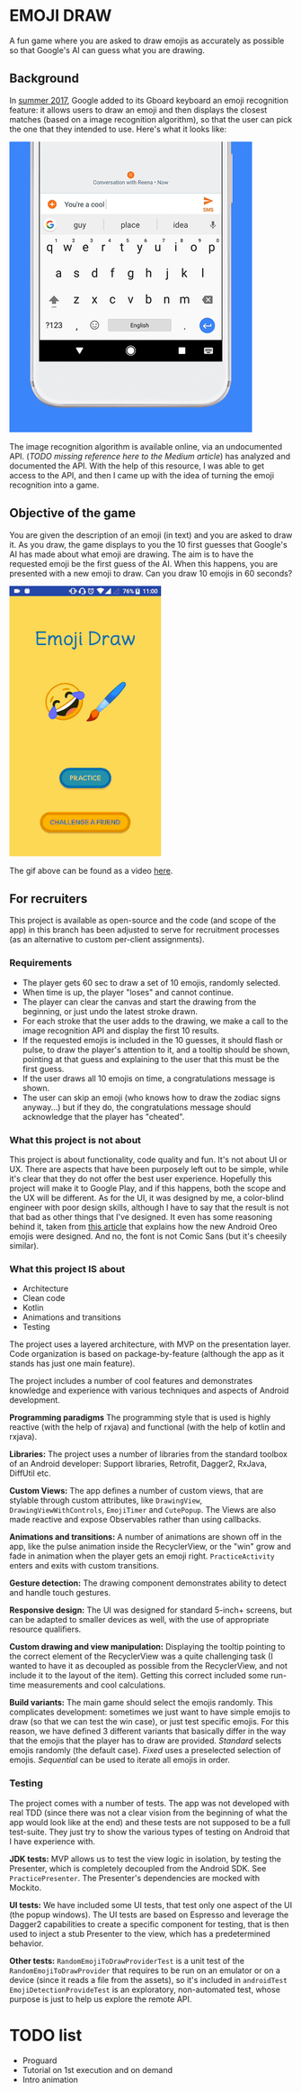 # EMOJI DRAW

A fun game where you are asked to draw emojis as accurately as possible
so that Google's AI can guess what you are drawing.

## Background 

In [summer 2017](https://www.theverge.com/2017/6/12/15743130/google-gboard-android-update-keyboard-emoji-ai),
Google added to its Gboard keyboard an emoji recognition feature: it allows users to draw an emoji
and then displays the closest matches (based on a image recognition algorithm), so that the user can pick
the one that they intended to use. Here's what it looks like:

![Gboard](readme_assets/gboard.gif)

The image recognition algorithm is available online, via an undocumented API. (*TODO missing reference here to the Medium article*)
 has analyzed and documented the API. With the help of this resource, I was able to get access to the API, 
 and then I came up with the idea of turning the emoji recognition into a game.
 
 
 ## Objective of the game
 
 You are given the description of an emoji (in text) and you are asked to draw it. As you draw, the 
  game displays to you the 10 first guesses that Google's AI has made about what emoji are drawing. 
  The aim is to have the requested emoji be the first guess of the AI. When this happens, 
  you are presented with a new emoji to draw. Can you draw 10 emojis in 60 seconds?
 
![Gameplay](readme_assets/gameplay.gif)
 
 
The gif above can be found as a video [here](https://youtu.be/rqQcz5UT8mg).
 
 
## For recruiters

This project is available as open-source and the code (and scope of the app) in this branch has been
 adjusted to serve for recruitment processes (as an alternative to custom per-client assignments).
  
### Requirements
  
  - The player gets 60 sec to draw a set of 10 emojis, randomly selected.
  - When time is up, the player "loses" and cannot continue.
  - The player can clear the canvas and start the drawing from the beginning, or just undo the latest stroke drawn.
  - For each stroke that the user adds to the drawing, we make a call to the image recognition API
  and display the first 10 results.
  - If the requested emojis is included in the 10 guesses, it should flash or pulse, to draw the player's
  attention to it, and a tooltip should be shown, pointing at that guess and explaining to the user
  that this must be the first guess.
  - If the user draws all 10 emojis on time, a congratulations message is shown.
  - The user can skip an emoji (who knows how to draw the zodiac signs anyway...) but if they do,
  the congratulations message should acknowledge that the player has "cheated".
  
  
### What this project is not about
  
  This project is about functionality, code quality and fun. It's not about UI or UX. There are aspects
  that have been purposely left out to be simple, while it's clear that they do not offer the best user experience.
  Hopefully this project will make it to Google Play, and if this happens, both the scope and the UX
  will be different. 
  As for the UI, it was designed by me, a color-blind engineer with poor design skills,
  although I have to say that the result is not that bad as other things that I've designed. It even
  has some reasoning behind it, taken from 
  [this article](https://medium.com/google-design/redesigning-android-emoji-cb22e3b51cc6) 
  that explains how the new Android Oreo emojis were designed.
  And no, the font is not Comic Sans (but it's cheesily similar).
  
  
### What this project IS about
  
  - Architecture
  - Clean code
  - Kotlin
  - Animations and transitions
  - Testing
  
  The project uses a layered architecture, with MVP on the presentation layer.
  Code organization is based on package-by-feature (although the app as it stands has just one main feature).
   
  The project includes a number of cool features and demonstrates knowledge and experience with various 
  techniques and aspects of Android development.

   **Programming paradigms**
   The programming style that is used is highly reactive (with the help of rxjava) and functional
   (with the help of kotlin and rxjava).
   
   **Libraries:**
   The project uses a number of libraries from the standard toolbox of an Android developer: Support
   libraries, Retrofit, Dagger2, RxJava, DiffUtil etc.
   
   **Custom Views:**
   The app defines a number of custom views, that are stylable through custom attributes, like 
  `DrawingView`, `DrawingViewWithControls`, `EmojiTimer` and `CutePopup`. The Views are also made reactive and 
  expose Observables rather than using callbacks.
       
   
   **Animations and transitions:**
  A number of animations are shown off in the app, like the pulse animation inside the RecyclerView,
  or the "win" grow and fade in animation when the player gets an emoji right. 
  `PracticeActivity` enters and exits with custom transitions. 
   
   
  **Gesture detection:**
   The drawing component demonstrates ability to detect and handle touch gestures.
   
   
  **Responsive design:**
  The UI was designed for standard 5-inch+ screens, but can be adapted to smaller devices as well, with the use
  of appropriate resource qualifiers.
 
 
  **Custom drawing and view manipulation:**
  Displaying the tooltip pointing to the correct element of the RecyclerView was a quite challenging 
  task (I wanted to have it as decoupled as possible from the RecyclerView, and not include it to the 
  layout of the item). Getting this correct included some run-time measurements and cool calculations.
  
  
  **Build variants:**
  The main game should select the emojis randomly. This complicates development: sometimes we just want
   to have simple emojis to draw (so that we can test the win case), or just test specific emojis.
  For this reason, we have defined 3 different variants that basically differ in the way that the emojis
  that the player has to draw are provided. *Standard* selects emojis randomly (the default case). *Fixed*
   uses a preselected selection of emojis. *Sequential* can be used to iterate all emojis in order.
  
  
### Testing
 
 The project comes with a number of tests. The app was not developed with real TDD (since 
 there was not a clear vision from the beginning of what the app would look like at the end) and these tests
 are not supposed to be a full test-suite. They just try to show the various types of testing on Android
 that I have experience with.
 
 **JDK tests:** 
 MVP allows us to test the view logic in isolation, by testing the Presenter, which is completely
 decoupled from the Android SDK. See `PracticePresenter`. The Presenter's dependencies are mocked
 with Mockito.
 
 **UI tests:**
 We have included some UI tests, that test only one aspect of the UI (the popup windows). The UI tests
  are based on Espresso and leverage the Dagger2 capabilities to create a specific component for 
  testing, that is then used to inject a stub Presenter to the view, which has a predetermined behavior.
  
 **Other tests:**
  `RandomEmojiToDrawProviderTest` is a unit test of the `RandomEmojiToDrawProvider` that requires to 
  be run  on an emulator or on a device (since it reads a file from the assets), so it's included in `androidTest`
  `EmojiDetectionProvideTest` is an exploratory, non-automated test, whose purpose is just to help
  us explore the remote API.
 
 
# TODO list
 
 - Proguard
 - Tutorial on 1st execution and on demand
 - Intro animation